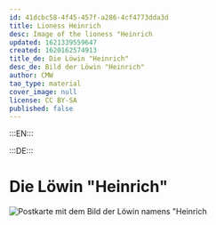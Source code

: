 ```yaml
---
id: 41dcbc58-4f45-457f-a286-4cf4773dda3d
title: Lioness Heinrich
desc: Image of the lioness "Heinrich
updated: 1621339559647
created: 1620162574913
title_de: Die Löwin "Heinrich"
desc_de: Bild der Löwin "Heinrich"
author: CMW
tao_type: material
cover_image: null
license: CC BY-SA
published: false
---
```


:::EN:::

:::DE:::

# Die Löwin "Heinrich"

![Postkarte mit dem Bild der Löwin namens "Heinrich](/images/cmw/S_7_2_Loewin_Heinrich.jpg)

